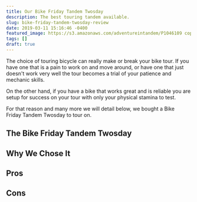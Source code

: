 ```yaml
---
title: Our Bike Friday Tandem Twosday
description: The best touring tandem available.
slug: bike-friday-tandem-twosday-review
date: 2019-03-11 15:16:46 -0400
featured_image: https://s3.amazonaws.com/adventureintandem/P1046109 copy.jpg
tags: []
draft: true
---
```

The choice of touring bicycle can really make or break your bike tour. If you have one that is a pain to work on and move around, or have one that just doesn't work very well the tour becomes a trial of your patience and mechanic skills.

On the other hand, if you have a bike that works great and is reliable you are setup for success on your tour with only your physical stamina to test. 

For that reason and many more we will detail below, we bought a Bike Friday Tandem Twosday to tour on.

## The Bike Friday Tandem Twosday



## Why We Chose It



## Pros



## Cons




